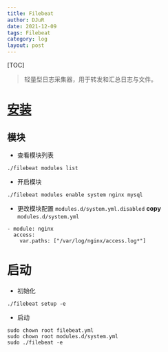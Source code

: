 ```yaml
---
title: Filebeat
author: DJuR
date: 2021-12-09
tags: Filebeat
category: log
layout: post
---
```


[TOC]

> 轻量型日志采集器，用于转发和汇总日志与文件。

# [安装](https://www.elastic.co/guide/en/beats/filebeat/current/filebeat-installation-configuration.html)

## 模块

* 查看模块列表

```shell
./filebeat modules list
```

* 开启模块

```
./filebeat modules enable system nginx mysql
```

* 更改模块配置 `modules.d/system.yml.disabled`  **copy** `modules.d/system.yml`

```
- module: nginx
  access:
    var.paths: ["/var/log/nginx/access.log*"] 
```

# 启动

* 初始化

```
./filebeat setup -e
```

* 启动

```
sudo chown root filebeat.yml 
sudo chown root modules.d/system.yml 
sudo ./filebeat -e
```

